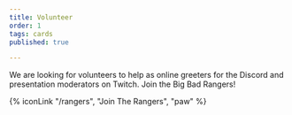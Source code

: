 ```yaml
---
title: Volunteer
order: 1
tags: cards
published: true

---
```

We are looking for volunteers to help as online greeters for the Discord and presentation moderators on Twitch. Join the Big Bad Rangers!

{% iconLink "/rangers", "Join The Rangers", "paw" %}
